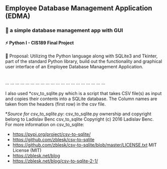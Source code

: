 ## Employee Database Management Application (EDMA) 
### 🌱 a simple database management app with GUI <br/>
#### ⚡ Python I - CIS189 Final Project <br/>  
💬 Proposal: Utilizing the Python language along with SQLite3 and Tkinter, part of the standard Python library, build out the functionality and graphical user interface of an Employee Database Management Application. <br/>
<br/><br/> ...  ...  ...  ...  ...  ...  ...  ...  ...  ...  ...  ...  ...  ...  ...  ...  ...  ...  ...  ... <br/><br/>
I also used *csv_to_sqlite.py which is a script that takes CSV file(s) as input and copies their contents into a SQLite database. The Column names are taken from the headers (first row) in the csv file. <br/>

**Source for csv_to_sqlite.py*:
csv_to_sqlite.py ownership and copyright belong to Ladislav Benc
csv_to_sqlite Copyright (c) 2016 Ladislav Benc. <br/>
For more information on csv_to_sqlite:
- https://pypi.org/project/csv-to-sqlite/
- https://github.com/zblesk/csv-to-sqlite
- https://github.com/zblesk/csv-to-sqlite/blob/master/LICENSE.txt MIT License (MIT)
- https://zblesk.net/blog
- https://zblesk.net/blog/csv-to-sqlite-2-1/
<br/>
